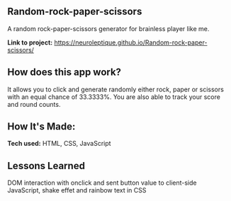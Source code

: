 ## Random-rock-paper-scissors
A random rock-paper-scissors generator for brainless player like me.

**Link to project:** https://neuroleptique.github.io/Random-rock-paper-scissors/

## How does this app work?
It allows you to click and generate randomly either rock, paper or scissors with an equal chance of 33.3333%.
You are also able to track your score and round counts. 

## How It's Made:
**Tech used:** HTML, CSS, JavaScript

## Lessons Learned
DOM interaction with onclick and sent button value to client-side JavaScript, shake effet and rainbow text in CSS
